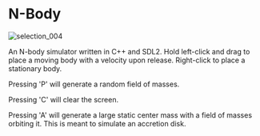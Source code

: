 # N-Body
![selection_004](https://cloud.githubusercontent.com/assets/18688171/21294370/9ef683a4-c4ef-11e6-859f-8340efff1375.png)

An N-body simulator written in C++ and SDL2. Hold left-click and drag to place a moving body with a velocity upon release. Right-click to place a stationary body.

Pressing 'P' will generate a random field of masses.

Pressing 'C' will clear the screen.

Pressing 'A' will generate a large static center mass with a field of masses orbiting it. This is meant to simulate an accretion disk.

